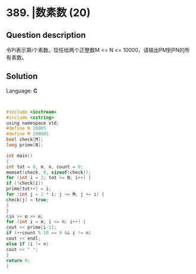 # 389. |数素数 (20)

## Question description


令Pi表示第i个素数。现任给两个正整数M <= N <= 10000，请输出PM到PN的所有素数。


## Solution

Language: **C**

```C


#include <iostream>  
#include <cstring>
using namespace std;
#define N 10005
#define M 200005
bool check[M];
long prime[N];

int main()
{
int tot = 0, m, n, count = 0;
memset(check, 0, sizeof(check));
for (int i = 2; tot <= N; i++) {
if (!check[i])
prime[tot++] = i;
for (int j = 2 * i; j <= M; j += i) {
check[j] = true;
}
}
cin >> m >> n;
for (int i = m; i <= n; i++) {
cout << prime[i-1];
if (++count % 10 == 0 && i != n)
cout << endl;
else if (i != n)
cout << " ";
}
return 0;
}
```


